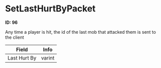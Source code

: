 # SetLastHurtByPacket

__ID: 96__

Any time a player is hit, the id of the last mob that attacked them is sent to the client

<table><thead><tr><th>Field</th><th>Info</th></tr></thead><tbody>
<tr><td>Last Hurt By</td><td>varint</td></tr>
</tbody></table>